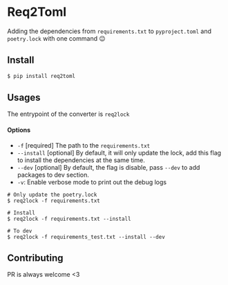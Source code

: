 # Req2Toml

Adding the dependencies from `requirements.txt` to `pyproject.toml` and `poetry.lock` with one command 😉



## Install

```bash
$ pip install req2toml
```



## Usages

The entrypoint of the converter is `req2lock`

#### Options

- `-f` [required]  The  path to the `requirements.txt`
- `--install` [optional] By default, it will only update the lock, add this flag to install the dependencies at the same time.
- `--dev` [optional] By default, the flag is disable, pass `--dev` to add packages to dev section.
- `-v`: Enable verbose mode to print out the debug logs



```shell
# Only update the poetry.lock
$ req2lock -f requirements.txt

# Install
$ req2lock -f requirements.txt --install

# To dev
$ req2lock -f requirements_test.txt --install --dev
```



## Contributing

PR is always welcome <3
